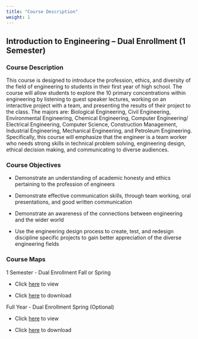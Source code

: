 ```yaml
---
title: "Course Description"
weight: 1
---
```


## Introduction to Engineering – Dual Enrollment (1 Semester)

### **Course Description** 

This course is designed to introduce the profession, ethics, and diversity of the field of engineering to students in their first year of high school.  The course will allow students to explore the 10 primary concentrations within engineering by listening to guest speaker lectures, working on an interactive project with a team, and presenting the results of their project to the class.  The majors are: Biological Engineering, Civil Engineering, Environmental Engineering, Chemical Engineering, Computer Engineering/ Electrical Engineering, Computer Science, Construction Management, Industrial Engineering, Mechanical Engineering, and Petroleum Engineering.  Specifically, this course will emphasize that the engineer is a team worker who needs strong skills in technical problem solving, engineering design, ethical decision making, and communicating to diverse audiences.  

### Course Objectives

* Demonstrate an understanding of academic honesty and ethics pertaining to the profession of engineers

* Demonstrate effective communication skills, through team working, oral presentations, and good written communication

* Demonstrate an awareness of the connections between engineering and the wider world

* Use the engineering design process to create, test, and redesign discipline specific projects to gain better appreciation of the diverse engineering fields

### Course Maps

1 Semester - Dual Enrollment Fall or Spring

* Click [here](https://docs.google.com/document/d/e/2PACX-1vQKlNdDzt8SejpfPXHYptKH5lh0i3hJB8IlA46vzszFHvSGARMBeNyuHgkP7cwx0gtZuJZLtI6zF-uX/pub) to view 

* Click <a href="Course Syllabus - Intro to Engineering DE.pdf" download>here</a> to download

Full Year - Dual Enrollment Spring (Optional)

* Click [here](https://docs.google.com/document/d/e/2PACX-1vQ2NrNc5KfvJHuV5-zEYF-fB1-5n-fvz4cD9UbQgvZx0bFKVcB9zTMu1E_md0HQrtfdFvsvjNacNDTa/pub) to view 

* Click <a href="Course Syllabus - Intro to Engineering Non-DE.pdf" download>here</a> to download
